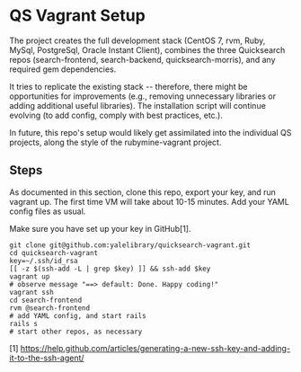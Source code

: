 # QS Vagrant Setup

The project creates the full development stack (CentOS 7, rvm, Ruby, MySql, PostgreSql, Oracle Instant Client), combines the three Quicksearch repos (search-frontend,
search-backend, quicksearch-morris), and any required gem dependencies.

It tries to replicate the existing stack -- therefore, there might be opportunities for improvements (e.g., removing unnecessary libraries or adding additional useful libraries). The installation script will continue evolving (to add config, comply with best practices, etc.). 

In future, this repo's setup would likely get assimilated into the individual QS projects, along the style of the rubymine-vagrant project. 


## Steps

As documented in this section, clone this repo, export your key, and run vagrant up. The first time VM will take about 10-15 minutes. Add your YAML config files as usual.

Make sure you have set up your key in GitHub[1].

```
git clone git@github.com:yalelibrary/quicksearch-vagrant.git
cd quicksearch-vagrant
key=~/.ssh/id_rsa
[[ -z $(ssh-add -L | grep $key) ]] && ssh-add $key
vagrant up
# observe message "==> default: Done. Happy coding!"
vagrant ssh
cd search-frontend
rvm @search-frontend
# add YAML config, and start rails
rails s
# start other repos, as necessary
```

[1] https://help.github.com/articles/generating-a-new-ssh-key-and-adding-it-to-the-ssh-agent/
